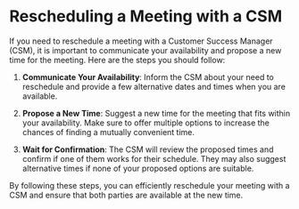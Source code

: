 # Rescheduling a Meeting with a CSM

If you need to reschedule a meeting with a Customer Success Manager (CSM), it is important to communicate your availability and propose a new time for the meeting. Here are the steps you should follow:

1. **Communicate Your Availability**: Inform the CSM about your need to reschedule and provide a few alternative dates and times when you are available.

2. **Propose a New Time**: Suggest a new time for the meeting that fits within your availability. Make sure to offer multiple options to increase the chances of finding a mutually convenient time.

3. **Wait for Confirmation**: The CSM will review the proposed times and confirm if one of them works for their schedule. They may also suggest alternative times if none of your proposed options are suitable.

By following these steps, you can efficiently reschedule your meeting with a CSM and ensure that both parties are available at the new time.